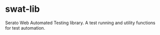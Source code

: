 # swat-lib
Serato Web Automated Testing library. A test running and utility functions for test automation.
